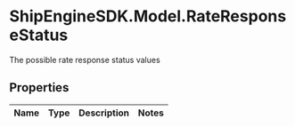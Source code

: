 # ShipEngineSDK.Model.RateResponseStatus
The possible rate response status values

## Properties

Name | Type | Description | Notes
------------ | ------------- | ------------- | -------------


